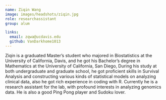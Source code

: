 ```yaml
---
name: Ziqin Wang
image: images/headshots/ziqin.jpg
role: researchassistant 
group: alum

links:
  email: zqwa@ucdavis.edu
  github: VanDarkhome1013
---
```

Ziqin is a graduated Master’s student who majored in Biostatistics at the University of California, Davis, and he got his Bachelor’s degree in Mathematics at the University of California, San Diego, During his study at both undergraduate and graduate school, he got proficient skills in Survival Analysis and constructing various kinds of statistical models on analyzing clinical data, also he got rich experience in coding with R. Currently he is a research assistant for the lab, with profound interests in analyzing genomics data. He is also a good Ping Pong player and Sudoku lover.
